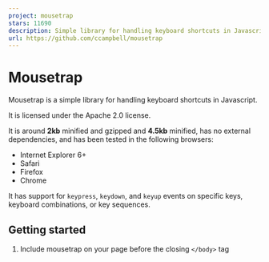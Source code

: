 ```yaml
---
project: mousetrap
stars: 11690
description: Simple library for handling keyboard shortcuts in Javascript
url: https://github.com/ccampbell/mousetrap
---
```


Mousetrap
=========

Mousetrap is a simple library for handling keyboard shortcuts in Javascript.

It is licensed under the Apache 2.0 license.

It is around **2kb** minified and gzipped and **4.5kb** minified, has no external dependencies, and has been tested in the following browsers:

-   Internet Explorer 6+
-   Safari
-   Firefox
-   Chrome

It has support for `keypress`, `keydown`, and `keyup` events on specific keys, keyboard combinations, or key sequences.

Getting started
---------------

1.  Include mousetrap on your page before the closing `</body>` tag
    
    <script src\="/path/to/mousetrap.min.js"\></script\>
    
    or install `mousetrap` from `npm` and require it
    
    var Mousetrap \= require('mousetrap');
    
2.  Add some keyboard events to listen for
    
    <script\>
        // single keys
        Mousetrap.bind('4', function() { console.log('4'); });
        Mousetrap.bind("?", function() { console.log('show shortcuts!'); });
        Mousetrap.bind('esc', function() { console.log('escape'); }, 'keyup');
    
        // combinations
        Mousetrap.bind('command+shift+k', function() { console.log('command shift k'); });
    
        // map multiple combinations to the same callback
        Mousetrap.bind(\['command+k', 'ctrl+k'\], function() {
            console.log('command k or control k');
    
            // return false to prevent default browser behavior
            // and stop event from bubbling
            return false;
        });
    
        // gmail style sequences
        Mousetrap.bind('g i', function() { console.log('go to inbox'); });
        Mousetrap.bind('\* a', function() { console.log('select all'); });
    
        // konami code!
        Mousetrap.bind('up up down down left right left right b a enter', function() {
            console.log('konami code');
        });
    </script\>
    

Why Mousetrap?
--------------

There are a number of other similar libraries out there so what makes this one different?

-   There are no external dependencies, no framework is required
-   You are not limited to `keydown` events (You can specify `keypress`, `keydown`, or `keyup` or let Mousetrap choose for you).
-   You can bind key events directly to special keys such as `?` or `*` without having to specify `shift+/` or `shift+8` which are not consistent across all keyboards
-   It works with international keyboard layouts
-   You can bind Gmail like key sequences in addition to regular keys and key combinations
-   You can programatically trigger key events with the `trigger()` method
-   It works with the numeric keypad on your keyboard
-   The code is well documented/commented

Tests
-----

Unit tests are run with mocha.

### Running in browser

View it online to check your browser compatibility. You may also download the repo and open `tests/mousetrap.html` in your browser.

### Running with Node.js

1.  Install development dependencies
    
    cd /path/to/repo
    npm install
    
2.  Run tests
    
    npm test
    

Documentation
-------------

Full documentation can be found at https://craig.is/killing/mice
